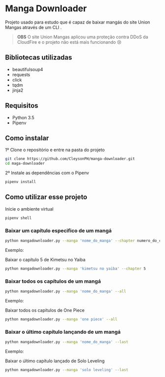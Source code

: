 # Manga Downloader
Projeto usado para estudo que é capaz de baixar mangás do site Union Mangas através de um CLI .

> **OBS** O site Union Mangas aplicou uma proteção contra DDoS da CloudFire e o projeto não está mais funcionando :cry:

## Bibliotecas utilizadas

- beautifulsoup4
- requests
- click
- tqdm
- jinja2

## Requisitos

- Python 3.5
- Pipenv

## Como instalar


1º Clone o repositório e entre na pasta do projeto
```sh
git clone https://github.com/CleysonPH/manga-downloader.git
cd maga-downloader
```

2º Instale as dependências com o Pipenv
```sh
pipenv install
```

## Como utilizar esse projeto

Inicie o ambiente virtual

```sh
pipenv shell
```

### Baixar um capítulo especifico de um mangá

```sh
python mangadownloader.py --manga 'nome_do_manga' --chapter numero_do_capitulo
```

Exemplo:

Baixar o capítulo 5 de Kimetsu no Yaiba
```sh
python mangadownloader.py --manga 'kimetsu no yaiba' --chapter 5
```

### Baixar todos os capítulos de um mangá

```sh
python mangadownloader.py --manga 'nome_do_manga' --all
```

Exemplo:

Baixar todos os capítulos de One Piece
```sh
python mangadownloader.py --manga 'one piece' --all
```

### Baixar o último capítulo lançando de um mangá

```sh
python mangadownloader.py --manga 'nome_do_manga' --last
```

Exemplo:

Baixar o último capítulo lançado de Solo Leveling
```sh
python mangadownloader.py --manga 'solo leveling' --last
```